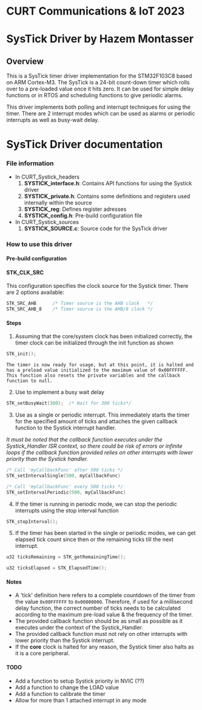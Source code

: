 # CURT Communications & IoT 2023 
# SysTick Driver by Hazem Montasser
## Overview

This is a SysTick timer driver implementation for the STM32F103C8 based on ARM Cortex-M3. The SysTick is a 24-bit count-down timer which rolls over to a pre-loaded value once it hits zero. It can be used for simple delay functions or in RTOS and scheduling functions to give periodic alarms.

This driver implements both polling and interrupt techniques for using the timer. There are 2 interrupt modes which can be used as alarms or periodic interrupts as well as busy-wait delay.

# SysTick Driver documentation

### File information
- In CURT_Systick_headers
	1. **SYSTICK_interface.h**: Contains API functions for using the Systick driver
	2. **SYSTICK_private.h**: Contains some definitions and registers used internally within the source
	3. **SYSTICK_reg**: Defines register adresses
	4. **SYSTICK_config.h**: Pre-build configuration file
- In CURT_Systick_sources
	1. **SYSTICK_SOURCE.c**: Source code for the SysTick driver

### How to use this driver

#### Pre-build configuration
#### STK_CLK_SRC
This configuration specifies the clock source for the Systick timer. There are 2 options available:
```c
STK_SRC_AHB      /* Timer source is the AHB clock   */
STK_SRC_AHB_8    /* Timer source is the AHB/8 clock */
```

#### Steps

1. Assuming that the core/system clock has been initialized correctly, the timer clock can be initialized through the init function as shown

```c
STK_init();
```
	The timer is now ready for usage, but at this point, it is halted and has a preload value initialized to the maximum value of 0x00FFFFFF. This function also resets the private variables and the callback function to null.
2. Use to implement a busy wait delay
```c
STK_setBusyWait(300);  /* Wait for 300 ticks*/
```
3. Use as a single or periodic interrupt. This immediately starts the timer for the specified amount of ticks and attaches the given callback function to the Systick interrupt handler.

_It must be noted that the callback function executes under the Systick_Handler ISR context, so there could be risk of errors or infinite loops if the callback function provided relies on other interrupts with lower priority than the Systick handler._
```c
/* Call 'myCallbackFunc' after 500 ticks */
STK_setIntervalSingle(500, myCallbackFunc)

/* Call 'myCallbackFunc' every 500 ticks */
STK_setIntervalPeriodic(500, myCallbackFunc)
```
4. If the timer is running in periodic mode, we can stop the periodic interrupts using the stop interval function
```c
STK_stopInterval();
```
5. If the timer has been started in the single or periodic modes, we can get elapsed tick count since then or the remaining ticks till the next interrupt.
```c
u32 ticksRemaining = STK_getRemainingTime();

u32 ticksElapsed = STK_ElapsedTime();
```

#### Notes

- A 'tick' definition here refers to a complete countdown of the timer from the value `0x00FFFFFF` to `0x00000000`. Therefore, if used for a millisecond delay function, the correct number of ticks needs to be calculated according to the maximum pre-load value & the frequency of the timer.
- The provided callback function should be as small as possible as it executes under the context of the Systick_Handler.
- The provided callback function must not rely on other interrupts with lower priority than the Systick interrupt.
- If the **core** clock is halted for any reason, the Systick timer also halts as it is a core peripheral.

#### TODO
- Add a function to setup Systick priority in NVIC (??)
- Add a function to change the LOAD value
- Add a function to calibrate the timer
- Allow for more than 1 attached interrupt in any mode

